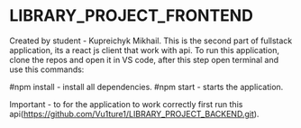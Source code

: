 # LIBRARY_PROJECT_FRONTEND
Created by student - Kupreichyk Mikhail. This is the second part of fullstack application, its a react js client that work with api. To run this application, clone the repos and open it in VS code, after this step open terminal and use this commands:

#npm install - install all dependencies.
#npm start - starts the application.

Important - to for the application to work correctly first run this api(https://github.com/Vu1ture1/LIBRARY_PROJECT_BACKEND.git).
